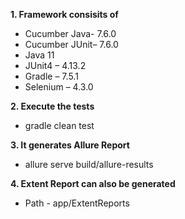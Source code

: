 **1. Framework consisits of**

- Cucumber Java- 7.6.0
- Cucumber JUnit– 7.6.0
- Java 11
- JUnit4 – 4.13.2
- Gradle – 7.5.1
- Selenium – 4.3.0

**2. Execute the tests**
- gradle clean test

**3. It generates Allure Report**
- allure serve build/allure-results

**4. Extent Report can also be generated**
- Path - app/ExtentReports

